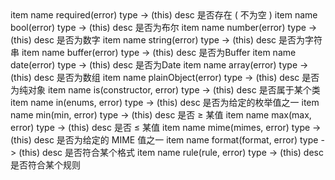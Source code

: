 <api jade>
   item
      name required(error)
      type -> (this)
      desc 是否存在 ( 不为空 )
   item
      name bool(error)
      type -> (this)
      desc 是否为布尔
   item
      name number(error)
      type -> (this)
      desc 是否为数字
   item
      name string(error)
      type -> (this)
      desc 是否为字符串
   item
      name buffer(error)
      type -> (this)
      desc 是否为Buffer
   item
      name date(error)
      type -> (this)
      desc 是否为Date
   item
      name array(error)
      type -> (this)
      desc 是否为数组
   item
      name plainObject(error)
      type -> (this)
      desc 是否为纯对象
   item
      name is(constructor, error)
      type -> (this)
      desc 是否属于某个类
   item
      name in(enums, error)
      type -> (this)
      desc 是否为给定的枚举值之一
   item
      name min(min, error)
      type -> (this)
      desc 是否 ≥ 某值
   item
      name max(max, error)
      type -> (this)
      desc 是否 ≤ 某值
   item
      name mime(mimes, error)
      type -> (this)
      desc 是否为给定的 MIME 值之一
   item
      name format(format, error)
      type -> (this)
      desc 是否符合某个格式
   item
      name rule(rule, error)
      type -> (this)
      desc 是否符合某个规则
</api>